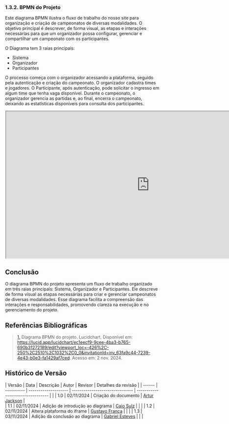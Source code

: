 ### 1.3.2. BPMN do Projeto

 Este diagrama BPMN ilustra o fluxo de trabalho do nosso site para organização e criação de campeonatos de diversas modalidades. O objetivo principal é descrever, de forma visual, as etapas e interações necessárias para que um organizador possa configurar, gerenciar e compartilhar um campeonato com os participantes.
 
 O Diagrama tem 3 raias principais:

- Sistema
- Organizador
- Participantes

O processo começa com o organizador acessando a plataforma, seguido pela autenticação e criação do campeonato. O organizador cadastra times e jogadores. O Participante, após autenticação, pode solicitar o ingresso em algum time que tenha vaga disponível. Durante o campeonato, o organizador gerencia as partidas e, ao final, encerra o campeonato, deixando as estatísticas disponíveis para consulta dos participantes.

<div style="min-width: 935px; min-height: 480px; background-color: #f4f4f4; border: 1px solid #efefef">
  <iframe src="https://app.mural.co/embed/bc0f9db3-fa2a-4097-afb8-e7b5908e0ac5"
          width="100%"
          height="480px"
          sandbox="allow-same-origin allow-scripts allow-modals allow-popups allow-popups-to-escape-sandbox">
  </iframe>
</div>

## Conclusão

O diagrama BPMN do projeto apresenta um fluxo de trabalho organizado em três raias principais: Sistema, Organizador e Participantes. Ele descreve de forma visual as etapas necessárias para criar e gerenciar campeonatos de diversas modalidades.
Esse diagrama facilita a compreensão das interações e responsabilidades, promovendo clareza na execução e no gerenciamento do projeto.


## <a>Referências Bibliográficas</a>

> <a id="REF1" href="#anchor_1">1.</a> Diagrama BPMN do projeto. Lucidchart. Disponível em: <https://lucid.app/lucidchart/ec1eecf9-9cee-4ba3-b765-690b31272189/edit?viewport_loc=-426%2C-250%2C2510%2C1032%2C0_0&invitationId=inv_63fa9c44-7239-4e43-b0e3-fa1429af7ced>. Acesso em: 2 nov. 2024.



## Histórico de Versão

| Versão | Data       | Descrição            | Autor              | Revisor                 | Detalhes da revisão |
| ------ | ---------- | -------------------- | ------------------------------- | --------------------------------- | |
| 1.0    | 02/11/2024 | Criação do documento | [Artur Jackson](https://github.com/artur-jack) |  
| 1.1    | 02/11/2024 | Adição de introdução ao diagrama | [Caio Sulz](https://github.com/CaioSulz) | | |
| 1.2    | 02/11/2024 | Altera plataforma do iframe | [Gustavo França](https://github.com/gutavofbs) | | |
| 1.3    | 03/11/2024 | Adição da conclusão ao diagrama | [Gabriel Esteves](https://github.com/GabrielMEsteves) | | |